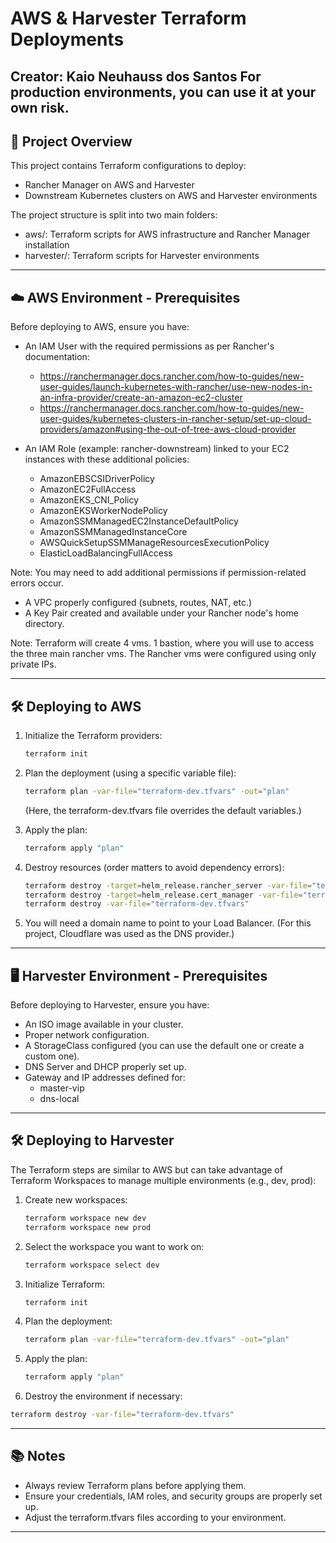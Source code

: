 # AWS & Harvester Terraform Deployments

Creator: Kaio Neuhauss dos Santos
For production environments, you can use it at your own risk.
---

## 🚀 Project Overview

This project contains Terraform configurations to deploy:

- Rancher Manager on AWS and Harvester
- Downstream Kubernetes clusters on AWS and Harvester environments

The project structure is split into two main folders:
- aws/: Terraform scripts for AWS infrastructure and Rancher Manager installation
- harvester/: Terraform scripts for Harvester environments

---

## ☁️ AWS Environment - Prerequisites

Before deploying to AWS, ensure you have:

- An IAM User with the required permissions as per Rancher's documentation:
  - https://ranchermanager.docs.rancher.com/how-to-guides/new-user-guides/launch-kubernetes-with-rancher/use-new-nodes-in-an-infra-provider/create-an-amazon-ec2-cluster
  - https://ranchermanager.docs.rancher.com/how-to-guides/new-user-guides/kubernetes-clusters-in-rancher-setup/set-up-cloud-providers/amazon#using-the-out-of-tree-aws-cloud-provider

- An IAM Role (example: rancher-downstream) linked to your EC2 instances with these additional policies:
  - AmazonEBSCSIDriverPolicy
  - AmazonEC2FullAccess
  - AmazonEKS_CNI_Policy
  - AmazonEKSWorkerNodePolicy
  - AmazonSSMManagedEC2InstanceDefaultPolicy
  - AmazonSSMManagedInstanceCore
  - AWSQuickSetupSSMManageResourcesExecutionPolicy
  - ElasticLoadBalancingFullAccess

Note: You may need to add additional permissions if permission-related errors occur.

- A VPC properly configured (subnets, routes, NAT, etc.)
- A Key Pair created and available under your Rancher node's home directory.

Note: Terraform will create 4 vms. 1 bastion, where you will use to access the three main rancher vms. The Rancher vms were configured using only private IPs.

---

## 🛠️ Deploying to AWS

1. Initialize the Terraform providers:
   ```bash
   terraform init
   ```

3. Plan the deployment (using a specific variable file):
   ```bash
   terraform plan -var-file="terraform-dev.tfvars" -out="plan"
   ```

   (Here, the terraform-dev.tfvars file overrides the default variables.)

5. Apply the plan:
    ```bash
   terraform apply "plan"
    ```
6. Destroy resources (order matters to avoid dependency errors):
   ```bash
   terraform destroy -target=helm_release.rancher_server -var-file="terraform-dev.tfvars"
   terraform destroy -target=helm_release.cert_manager -var-file="terraform-dev.tfvars"
   terraform destroy -var-file="terraform-dev.tfvars"
   ```

8. You will need a domain name to point to your Load Balancer.
   (For this project, Cloudflare was used as the DNS provider.)

---

## 🖥️ Harvester Environment - Prerequisites

Before deploying to Harvester, ensure you have:

- An ISO image available in your cluster.
- Proper network configuration.
- A StorageClass configured (you can use the default one or create a custom one).
- DNS Server and DHCP properly set up.
- Gateway and IP addresses defined for:
  - master-vip
  - dns-local

---

## 🛠️ Deploying to Harvester

The Terraform steps are similar to AWS but can take advantage of Terraform Workspaces to manage multiple environments (e.g., dev, prod):

1. Create new workspaces:
   ```bash
   terraform workspace new dev
   terraform workspace new prod
   ```

3. Select the workspace you want to work on:
   ```bash
   terraform workspace select dev
   ```

5. Initialize Terraform:
   ```bash
   terraform init
   ```

7. Plan the deployment:
   ```bash
   terraform plan -var-file="terraform-dev.tfvars" -out="plan"
   ```

9. Apply the plan:
   ```bash
   terraform apply "plan"
   ```

11. Destroy the environment if necessary:
   ```bash
   terraform destroy -var-file="terraform-dev.tfvars"
   ```

---

## 📚 Notes

- Always review Terraform plans before applying them.
- Ensure your credentials, IAM roles, and security groups are properly set up.
- Adjust the terraform.tfvars files according to your environment.

---

